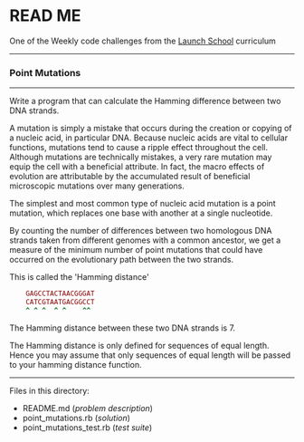 # READ ME

One of the Weekly code challenges from the [Launch School](https://launchschool.com/) curriculum

---

### Point Mutations

---

Write a program that can calculate the Hamming difference between two DNA strands.

A mutation is simply a mistake that occurs during the creation or copying of a nucleic acid, in particular DNA. Because nucleic acids are vital to cellular functions, mutations tend to cause a ripple effect throughout the cell. Although mutations are technically mistakes, a very rare mutation may equip the cell with a beneficial attribute. In fact, the macro effects of evolution are attributable by the accumulated result of beneficial microscopic mutations over many generations.

The simplest and most common type of nucleic acid mutation is a point mutation, which replaces one base with another at a single nucleotide.

By counting the number of differences between two homologous DNA strands taken from different genomes with a common ancestor, we get a measure of the minimum number of point mutations that could have occurred on the evolutionary path between the two strands.

This is called the 'Hamming distance'

```ruby
    GAGCCTACTAACGGGAT
    CATCGTAATGACGGCCT
    ^ ^ ^  ^ ^    ^^
```

The Hamming distance between these two DNA strands is 7.

The Hamming distance is only defined for sequences of equal length. Hence you may assume that only sequences of equal length will be passed to your hamming distance function.

---

Files in this directory:

* README.md (*problem description*)
* point_mutations.rb (*solution*)
* point_mutations_test.rb (*test suite*)